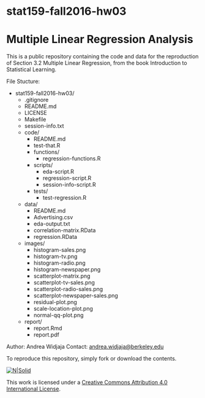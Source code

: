# stat159-fall2016-hw03

# Multiple Linear Regression Analysis

This is a public repository containing the code and data for the reproduction of Section 3.2 Multiple Linear Regression, from the book Introduction to Statistical Learning.

File Stucture:  

* stat159-fall2016-hw03/
	* .gitignore
	* README.md 
	* LICENSE
	* Makefile
	* session-info.txt
	* code/
		* README.md
		* test-that.R
		* functions/
			* regression-functions.R
		* scripts/
			* eda-script.R
			* regression-script.R
			* session-info-script.R
		* tests/
			* test-regression.R
	* data/
		* README.md
		* Advertising.csv
		* eda-output.txt
		* correlation-matrix.RData
		* regression.RData
	* images/
		* histogram-sales.png
		* histogram-tv.png
		* histogram-radio.png
		* histogram-newspaper.png
		* scatterplot-matrix.png
		* scatterplot-tv-sales.png
		* scatterplot-radio-sales.png
		* scatterplot-newspaper-sales.png
		* residual-plot.png
		* scale-location-plot.png
		* normal-qq-plot.png
	* report/
		* report.Rmd
		* report.pdf


Author: Andrea Widjaja
Contact: andrea.widjaja@berkeley.edu

To reproduce this repository, simply fork or download the contents.


[![N|Solid](https://i.creativecommons.org/l/by/4.0/88x31.png)](http://creativecommons.org/licenses/by/4.0/)

This work is licensed under a [Creative Commons Attribution 4.0 International License](http://creativecommons.org/licenses/by/4.0/).

